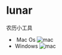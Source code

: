 # lunar
农历小工具
-  Mac Os
![mac](https://github.com/yepolite/lunar/blob/readme/mac-view.png?raw=true)
- Windows
![mac](https://github.com/yepolite/lunar/blob/readme/mac-review.png?raw=true)
